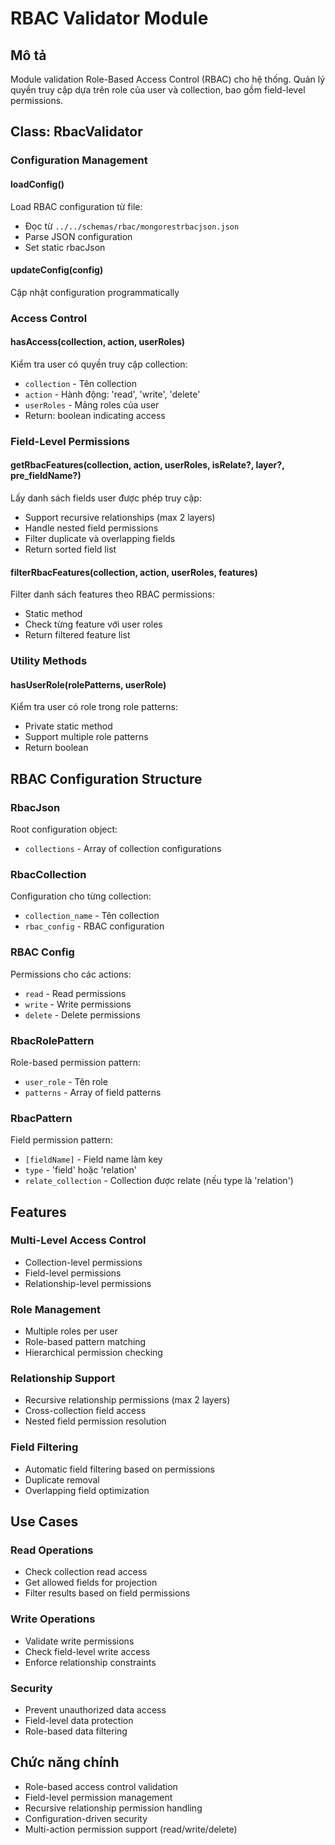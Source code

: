 # RBAC Validator Module

## Mô tả
Module validation Role-Based Access Control (RBAC) cho hệ thống. Quản lý quyền truy cập dựa trên role của user và collection, bao gồm field-level permissions.

## Class: RbacValidator

### Configuration Management

#### loadConfig()
Load RBAC configuration từ file:
- Đọc từ `../../schemas/rbac/mongorestrbacjson.json`
- Parse JSON configuration
- Set static rbacJson

#### updateConfig(config)
Cập nhật configuration programmatically

### Access Control

#### hasAccess(collection, action, userRoles)
Kiểm tra user có quyền truy cập collection:
- `collection` - Tên collection
- `action` - Hành động: 'read', 'write', 'delete'
- `userRoles` - Mảng roles của user
- Return: boolean indicating access

### Field-Level Permissions

#### getRbacFeatures(collection, action, userRoles, isRelate?, layer?, pre_fieldName?)
Lấy danh sách fields user được phép truy cập:
- Support recursive relationships (max 2 layers)
- Handle nested field permissions
- Filter duplicate và overlapping fields
- Return sorted field list

#### filterRbacFeatures(collection, action, userRoles, features)
Filter danh sách features theo RBAC permissions:
- Static method
- Check từng feature với user roles
- Return filtered feature list

### Utility Methods

#### hasUserRole(rolePatterns, userRole)
Kiểm tra user có role trong role patterns:
- Private static method
- Support multiple role patterns
- Return boolean

## RBAC Configuration Structure

### RbacJson
Root configuration object:
- `collections` - Array of collection configurations

### RbacCollection
Configuration cho từng collection:
- `collection_name` - Tên collection
- `rbac_config` - RBAC configuration

### RBAC Config
Permissions cho các actions:
- `read` - Read permissions
- `write` - Write permissions  
- `delete` - Delete permissions

### RbacRolePattern
Role-based permission pattern:
- `user_role` - Tên role
- `patterns` - Array of field patterns

### RbacPattern
Field permission pattern:
- `[fieldName]` - Field name làm key
- `type` - 'field' hoặc 'relation'
- `relate_collection` - Collection được relate (nếu type là 'relation')

## Features

### Multi-Level Access Control
- Collection-level permissions
- Field-level permissions
- Relationship-level permissions

### Role Management
- Multiple roles per user
- Role-based pattern matching
- Hierarchical permission checking

### Relationship Support
- Recursive relationship permissions (max 2 layers)
- Cross-collection field access
- Nested field permission resolution

### Field Filtering
- Automatic field filtering based on permissions
- Duplicate removal
- Overlapping field optimization

## Use Cases

### Read Operations
- Check collection read access
- Get allowed fields for projection
- Filter results based on field permissions

### Write Operations
- Validate write permissions
- Check field-level write access
- Enforce relationship constraints

### Security
- Prevent unauthorized data access
- Field-level data protection
- Role-based data filtering

## Chức năng chính
- Role-based access control validation
- Field-level permission management
- Recursive relationship permission handling
- Configuration-driven security
- Multi-action permission support (read/write/delete)